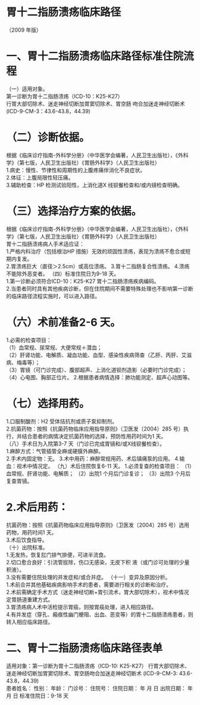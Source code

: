# 胃十二指肠溃疡临床路径  
（2009 年版）  
# 一、胃十二指肠溃疡临床路径标准住院流程  
（一）适用对象。  
第一诊断为胃十二指肠溃疡（ICD-10：K25-K27）  
行胃大部切除术、迷走神经切断加胃窦切除术、胃空肠 吻合加迷走神经切断术(ICD-9-CM-3：43.6-43.8，44.39)  
# （二）诊断依据。  
根据《临床诊疗指南-外科学分册》（中华医学会编著，人民卫生出版社），《外科学》（第七版，人民卫生出版社）《胃肠外科学》（人民卫生出版社）  
1.病史：慢性、节律性和周期性的上腹疼痛伴消化不良症状。  
2.体征：上腹局限性轻压痛。  
3.辅助检查：HP 检测试验阳性，上消化道X 线钡餐检查和/或内镜检查明确。  
# （三）选择治疗方案的依据。  
根据《临床诊疗指南-外科学分册》（中华医学会编著，人民卫生出版社），《外科学》（第七版，人民卫生出版社）《胃肠外科学》（人民卫生出版社）  
胃十二指肠溃疡病人手术适应证：  
1.严格内科治疗（包括根治HP 措施）无效的顽固性溃疡，表现为溃疡不愈合或短期内复发。  
2.胃溃疡巨大（直径＞2.5cm）或高位溃疡。 3.胃十二指肠复合性溃疡。 4.溃疡不能除外恶变者。 （四）标准住院日为9-18 天。  
1.第一诊断必须符合ICD-10：K25-K27 胃十二指肠溃疡疾病编码。  
2.当患者同时具有其他疾病诊断，但在住院期间不需要特殊处理也不影响第一诊断的临床路径流程实施时，可以进入路径。  
# （六）术前准备2-6 天。  
1.必需的检查项目：  
（1）血常规、尿常规、大便常规＋潜血；  
（2）肝肾功能、电解质、凝血功能、血型、感染性疾病筛查（乙肝、丙肝、艾滋病、梅毒等）；  
（3）胃镜（可门诊完成）、腹部超声、上消化道钡剂造影（必要时门诊完成）；  
（4）心电图、胸部正位片。           2.根据患者病情选择：肺功能测定、超声心动图等。  
# （七）选择用药。  
1.口服制酸剂：H2 受体拮抗剂或质子泵抑制剂。  
2.抗菌药物：按照《抗菌药物临床应用指导原则》（卫医发〔2004〕285 号）执行，并结合患者的病情决定抗菌药物的选择，预防性用药时间为1 天。  
（八）手术日为入院第3-7 天（门诊已完成胃镜和/或X线钡餐检查）。  
1.麻醉方式：气管插管全麻或硬膜外麻醉。  
2.手术内固定物：无。  3.术中用药：麻醉常规用药、术后镇痛泵的应用。 4.输血：视术中情况定。 （九）术后住院恢复6-11 天。 1.必须复查的检查项目： （1）血常规、肝肾功能、电解质； （2）出院1 个月后门诊复诊； （3）出院3 个月后复查胃镜。  
# 2.术后用药：  
抗菌药物：按照《抗菌药物临床应用指导原则》（卫医发〔2004〕285 号）选用药物，用药时间1 天。  
3.术后饮食指导。  
（十）出院标准。  
1.无发热，恢复肛门排气排便，可进半流食。  
2.切口愈合良好：引流管拔除，伤口无感染，无皮下积 液（或门诊可处理的少量积液）。  
3.没有需要住院处理的并发症和/或合并症。 （十一）变异及原因分析。  
1.术前合并其他基础疾病影响手术的患者，需要进行相关的诊断和治疗。  
2.术前需确定手术方式（迷走神经切断$+$胃引流术，胃大部切除术），视术中情况定胃肠道重建方式。  
3.胃溃疡病人术中活检提示胃癌，则按胃癌处理，进入相应路径。  
4.有并发症（穿孔、瘢痕性幽门梗阻、出血、恶变等）的胃十二指肠溃疡患者，则转入相应临床路径。  
# 二、胃十二指肠溃疡临床路径表单  
适用对象：第一诊断为胃十二指肠溃疡（ICD-10: K25-K27） 行胃大部切除术、迷走神经切断加胃窦切除术、胃空肠吻合加迷走神经切断术 (ICD-9-CM-3: 43.6-43.8，44.39)  
患者姓名：       性别：    年龄：    门诊号：        住院号：           住院日期：    年  月  日     出院日期：    年  月  日   标准住院日：9-18 天  
